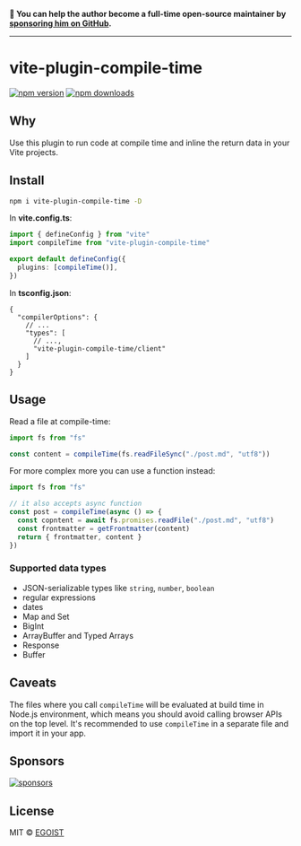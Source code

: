 **💛 You can help the author become a full-time open-source maintainer by [sponsoring him on GitHub](https://github.com/sponsors/egoist).**

---

# vite-plugin-compile-time

[![npm version](https://badgen.net/npm/v/vite-plugin-compile-time?v=2)](https://npm.im/vite-plugin-compile-time) [![npm downloads](https://badgen.net/npm/dm/vite-plugin-compile-time?v=2)](https://npm.im/vite-plugin-compile-time)

## Why

Use this plugin to run code at compile time and inline the return data in your Vite projects.

## Install

```bash
npm i vite-plugin-compile-time -D
```

In **vite.config.ts**:

```ts
import { defineConfig } from "vite"
import compileTime from "vite-plugin-compile-time"

export default defineConfig({
  plugins: [compileTime()],
})
```

In **tsconfig.json**:

```jsonc
{
  "compilerOptions": {
    // ...
    "types": [
      // ...,
      "vite-plugin-compile-time/client"
    ]
  }
}
```

## Usage

Read a file at compile-time:

```ts
import fs from "fs"

const content = compileTime(fs.readFileSync("./post.md", "utf8"))
```

For more complex more you can use a function instead:

```ts
import fs from "fs"

// it also accepts async function
const post = compileTime(async () => {
  const copntent = await fs.promises.readFile("./post.md", "utf8")
  const frontmatter = getFrontmatter(content)
  return { frontmatter, content }
})
```

### Supported data types

- JSON-serializable types like `string`, `number`, `boolean`
- regular expressions
- dates
- Map and Set
- BigInt
- ArrayBuffer and Typed Arrays
- Response
- Buffer

## Caveats

The files where you call `compileTime` will be evaluated at build time in Node.js environment, which means you should avoid calling browser APIs on the top level. It's recommended to use `compileTime` in a separate file and import it in your app.

## Sponsors

[![sponsors](https://sponsors-images.egoist.dev/sponsors.svg)](https://github.com/sponsors/egoist)

## License

MIT &copy; [EGOIST](https://github.com/sponsors/egoist)
